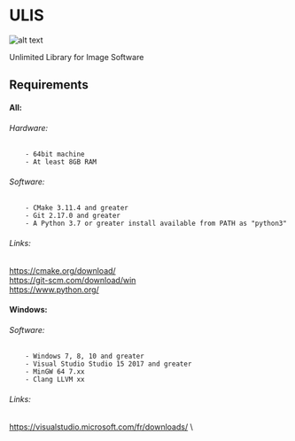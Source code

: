 # ULIS
![alt text](http://clementberthaud.com/dev/dep/ULIS/media/com/ulis_100.png "ULIS")

Unlimited Library for Image Software

## Requirements

#### All:
###### Hardware:
        - 64bit machine
        - At least 8GB RAM

###### Software:
        - CMake 3.11.4 and greater
        - Git 2.17.0 and greater
        - A Python 3.7 or greater install available from PATH as "python3"

###### Links:
https://cmake.org/download/  \
https://git-scm.com/download/win  \
https://www.python.org/

#### Windows:
###### Software:
        - Windows 7, 8, 10 and greater
        - Visual Studio Studio 15 2017 and greater
        - MinGW 64 7.xx
        - Clang LLVM xx

###### Links:
https://visualstudio.microsoft.com/fr/downloads/  \